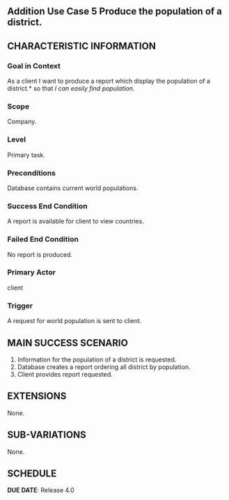 ## Addition Use Case 5 Produce the population of a district.

## CHARACTERISTIC INFORMATION

### Goal in Context

As a client I want to produce a report which display the population of a district.* so that *I can easily find population.*

### Scope

Company.

### Level

Primary task.

### Preconditions

Database contains current world populations.

### Success End Condition

A report is available for client to view countries.

### Failed End Condition

No report is produced.

### Primary Actor

client

### Trigger

A request for world population is sent to client.

## MAIN SUCCESS SCENARIO

1. Information for the population of a district is requested.
2. Database creates a report ordering all district by population.
3. Client provides report requested.

## EXTENSIONS

None.

## SUB-VARIATIONS

None.

## SCHEDULE

**DUE DATE**: Release 4.0
